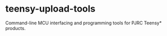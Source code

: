 # teensy-upload-tools
Command-line MCU interfacing and programming tools for PJRC Teensy* products.

